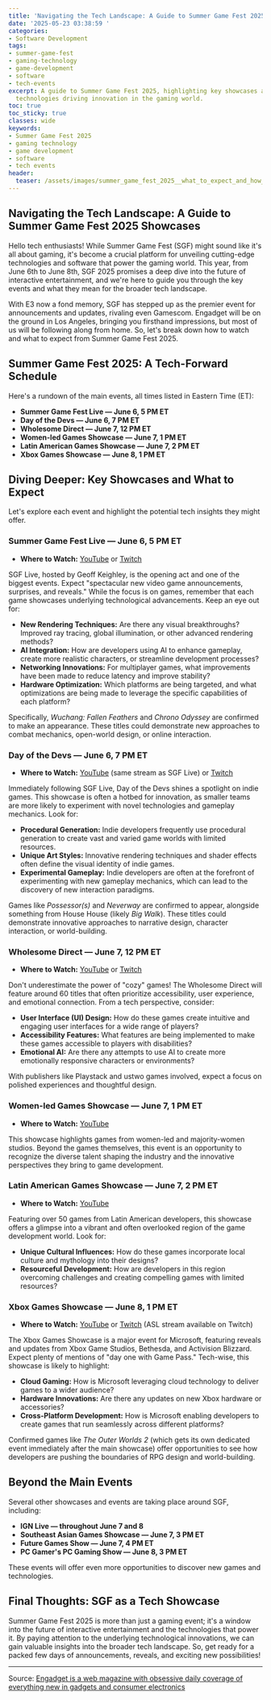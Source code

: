 ```yaml
---
title: 'Navigating the Tech Landscape: A Guide to Summer Game Fest 2025 Showcases'
date: '2025-05-23 03:38:59 '
categories:
- Software Development
tags:
- summer-game-fest
- gaming-technology
- game-development
- software
- tech-events
excerpt: A guide to Summer Game Fest 2025, highlighting key showcases and the underlying
  technologies driving innovation in the gaming world.
toc: true
toc_sticky: true
classes: wide
keywords:
- Summer Game Fest 2025
- gaming technology
- game development
- software
- tech events
header:
  teaser: /assets/images/summer_game_fest_2025__what_to_expect_and_how_to_w_20250523033859.jpg
---
```


## Navigating the Tech Landscape: A Guide to Summer Game Fest 2025 Showcases

Hello tech enthusiasts! While Summer Game Fest (SGF) might sound like it's all about gaming, it's become a crucial platform for unveiling cutting-edge technologies and software that power the gaming world. This year, from June 6th to June 8th, SGF 2025 promises a deep dive into the future of interactive entertainment, and we're here to guide you through the key events and what they mean for the broader tech landscape.

With E3 now a fond memory, SGF has stepped up as the premier event for announcements and updates, rivaling even Gamescom. Engadget will be on the ground in Los Angeles, bringing you firsthand impressions, but most of us will be following along from home. So, let's break down how to watch and what to expect from Summer Game Fest 2025.

## Summer Game Fest 2025: A Tech-Forward Schedule

Here's a rundown of the main events, all times listed in Eastern Time (ET):

*   **Summer Game Fest Live — June 6, 5 PM ET**
*   **Day of the Devs — June 6, 7 PM ET**
*   **Wholesome Direct — June 7, 12 PM ET**
*   **Women-led Games Showcase — June 7, 1 PM ET**
*   **Latin American Games Showcase — June 7, 2 PM ET**
*   **Xbox Games Showcase — June 8, 1 PM ET**

## Diving Deeper: Key Showcases and What to Expect

Let's explore each event and highlight the potential tech insights they might offer.

### Summer Game Fest Live — June 6, 5 PM ET

*   **Where to Watch:** [YouTube](https://www.youtube.com/thegameawards) or [Twitch](https://www.twitch.tv/thegameawards)

SGF Live, hosted by Geoff Keighley, is the opening act and one of the biggest events. Expect "spectacular new video game announcements, surprises, and reveals." While the focus is on games, remember that each game showcases underlying technological advancements. Keep an eye out for:

*   **New Rendering Techniques:** Are there any visual breakthroughs? Improved ray tracing, global illumination, or other advanced rendering methods?
*   **AI Integration:** How are developers using AI to enhance gameplay, create more realistic characters, or streamline development processes?
*   **Networking Innovations:** For multiplayer games, what improvements have been made to reduce latency and improve stability?
*   **Hardware Optimization:** Which platforms are being targeted, and what optimizations are being made to leverage the specific capabilities of each platform?

Specifically, *Wuchang: Fallen Feathers* and *Chrono Odyssey* are confirmed to make an appearance. These titles could demonstrate new approaches to combat mechanics, open-world design, or online interaction.

### Day of the Devs — June 6, 7 PM ET

*   **Where to Watch:** [YouTube](https://www.youtube.com/thegameawards) (same stream as SGF Live) or [Twitch](https://www.twitch.tv/thegameawards)

Immediately following SGF Live, Day of the Devs shines a spotlight on indie games. This showcase is often a hotbed for innovation, as smaller teams are more likely to experiment with novel technologies and gameplay mechanics. Look for:

*   **Procedural Generation:** Indie developers frequently use procedural generation to create vast and varied game worlds with limited resources.
*   **Unique Art Styles:** Innovative rendering techniques and shader effects often define the visual identity of indie games.
*   **Experimental Gameplay:** Indie developers are often at the forefront of experimenting with new gameplay mechanics, which can lead to the discovery of new interaction paradigms.

Games like *Possessor(s)* and *Neverway* are confirmed to appear, alongside something from House House (likely *Big Walk*). These titles could demonstrate innovative approaches to narrative design, character interaction, or world-building.

### Wholesome Direct — June 7, 12 PM ET

*   **Where to Watch:** [YouTube](https://www.youtube.com/c/WholesomeGames) or [Twitch](https://www.twitch.tv/wholesome_games)

Don't underestimate the power of "cozy" games! The Wholesome Direct will feature around 60 titles that often prioritize accessibility, user experience, and emotional connection. From a tech perspective, consider:

*   **User Interface (UI) Design:** How do these games create intuitive and engaging user interfaces for a wide range of players?
*   **Accessibility Features:** What features are being implemented to make these games accessible to players with disabilities?
*   **Emotional AI:** Are there any attempts to use AI to create more emotionally responsive characters or environments?

With publishers like Playstack and ustwo games involved, expect a focus on polished experiences and thoughtful design.

### Women-led Games Showcase — June 7, 1 PM ET

*   **Where to Watch:** [YouTube](https://www.youtube.com/@women-ledgames)

This showcase highlights games from women-led and majority-women studios. Beyond the games themselves, this event is an opportunity to recognize the diverse talent shaping the industry and the innovative perspectives they bring to game development.

### Latin American Games Showcase — June 7, 2 PM ET

*   **Where to Watch:** [YouTube](https://www.youtube.com/@lagshowcase)

Featuring over 50 games from Latin American developers, this showcase offers a glimpse into a vibrant and often overlooked region of the game development world. Look for:

*   **Unique Cultural Influences:** How do these games incorporate local culture and mythology into their designs?
*   **Resourceful Development:** How are developers in this region overcoming challenges and creating compelling games with limited resources?

### Xbox Games Showcase — June 8, 1 PM ET

*   **Where to Watch:** [YouTube](https://youtube.com/Xbox) or [Twitch](https://twitch.tv/Xbox) (ASL stream available on Twitch)

The Xbox Games Showcase is a major event for Microsoft, featuring reveals and updates from Xbox Game Studios, Bethesda, and Activision Blizzard. Expect plenty of mentions of "day one with Game Pass." Tech-wise, this showcase is likely to highlight:

*   **Cloud Gaming:** How is Microsoft leveraging cloud technology to deliver games to a wider audience?
*   **Hardware Innovations:** Are there any updates on new Xbox hardware or accessories?
*   **Cross-Platform Development:** How is Microsoft enabling developers to create games that run seamlessly across different platforms?

Confirmed games like *The Outer Worlds 2* (which gets its own dedicated event immediately after the main showcase) offer opportunities to see how developers are pushing the boundaries of RPG design and world-building.

## Beyond the Main Events

Several other showcases and events are taking place around SGF, including:

*   **IGN Live — throughout June 7 and 8**
*   **Southeast Asian Games Showcase — June 7, 3 PM ET**
*   **Future Games Show — June 7, 4 PM ET**
*   **PC Gamer's PC Gaming Show — June 8, 3 PM ET**

These events will offer even more opportunities to discover new games and technologies.

## Final Thoughts: SGF as a Tech Showcase

Summer Game Fest 2025 is more than just a gaming event; it's a window into the future of interactive entertainment and the technologies that power it. By paying attention to the underlying technological innovations, we can gain valuable insights into the broader tech landscape. So, get ready for a packed few days of announcements, reveals, and exciting new possibilities!


---

Source: [Engadget is a web magazine with obsessive daily coverage of everything new in gadgets and consumer electronics](https://www.engadget.com/gaming/summer-game-fest-2025-what-to-expect-and-how-to-watch-games-revealed-live-000016769.html?src=rss)